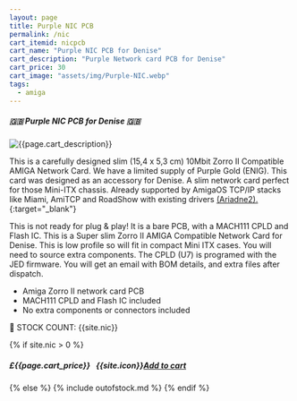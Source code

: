 ```yaml
---
layout: page
title: Purple NIC PCB
permalink: /nic
cart_itemid: nicpcb
cart_name: "Purple NIC PCB for Denise"
cart_description: "Purple Network card PCB for Denise"
cart_price: 30
cart_image: "assets/img/Purple-NIC.webp"
tags: 
  - amiga
---
```


##### 🇬🇧 Purple NIC PCB for Denise 🇬🇧

  <p class="lead text-center">
    <img src="{{page.cart_image}}" class="img-thumbnail" alt="{{page.cart_description}}">
  </p>

This is a carefully designed slim (15,4 x 5,3 cm) 10Mbit Zorro II Compatible AMIGA Network Card. We have a limited supply of Purple Gold (ENIG). This card was designed as an accessory for Denise. A slim network card perfect for those Mini-ITX chassis. Already supported by AmigaOS TCP/IP stacks like Miami, AmiTCP and RoadShow with existing drivers [(Ariadne2).](https://amiga.resource.cx/exp/ariadne2){:target="_blank"}

This is not ready for plug & play! It is a bare PCB, with a MACH111 CPLD and Flash IC. This is a Super slim Zorro II AMIGA Compatible Network Card for Denise. This is low profile so will fit in compact Mini ITX cases. You will need to source extra components. The CPLD (U7) is programed with the JED firmware. You will get an email with BOM details, and extra files after dispatch.

* Amiga Zorro II network card PCB
* MACH111 CPLD and Flash IC included
* No extra components or connectors included

&#128221; STOCK COUNT: {{site.nic}}

{% if site.nic > 0 %}
##### £{{page.cart_price}} &nbsp; {{site.icon}}[Add to cart](/cart#{{page.cart_itemid}})
{% else %}
{% include outofstock.md %}
{% endif %}